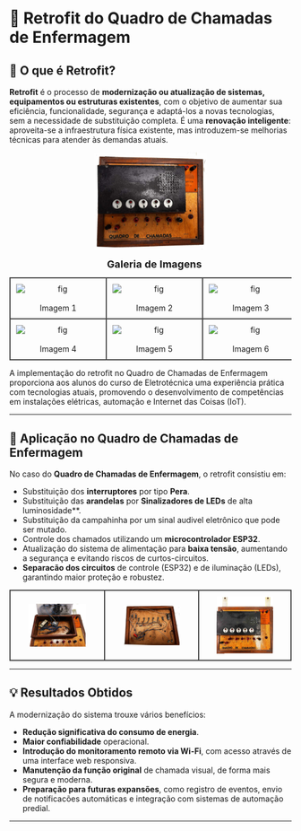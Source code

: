 # 🔧 Retrofit do Quadro de Chamadas de Enfermagem

## 🔬 O que é Retrofit?

**Retrofit** é o processo de **modernização ou atualização de sistemas, equipamentos ou estruturas existentes**, com o objetivo de aumentar sua eficiência, funcionalidade, segurança e adaptá-los a novas tecnologias, sem a necessidade de substituição completa. É uma **renovação inteligente**: aproveita-se a infraestrutura física existente, mas introduzem-se melhorias técnicas para atender às demandas atuais.
<p align="center">
  <img src="https://raw.githubusercontent.com/Epaminondaslage/quadro_de_chamadas/main/img/quadro de chamadas.jpeg" alt="Painel Modernizado" width="40%">
</p>
<style>
  table {
    border-collapse: collapse;
    margin: auto;
    text-align: center;
  }
  caption {
    font-weight: bold;
    font-size: 18px;
    margin-bottom: 8px;
  }
  td {
    border: 2px solid #444;
    padding: 10px;
  }
  img {
    display: block;
    margin: auto;
  }
</style>

<table>
  <caption>Galeria de Imagens</caption>
  <tr>
    <td><img src="https://github.com/Epaminondaslage/quadro_de_chamadas/blob/main/img/fig1.png?raw=true" alt="fig" width="150"><br>Imagem 1</td>
    <td><img src="https://github.com/Epaminondaslage/quadro_de_chamadas/blob/main/img/fig2.png?raw=true" alt="fig" width="150"><br>Imagem 2</td>
    <td><img src="https://github.com/Epaminondaslage/quadro_de_chamadas/blob/main/img/fig3.png?raw=true" alt="fig" width="150"><br>Imagem 3</td>
  </tr>
  <tr>
    <td><img src="https://github.com/Epaminondaslage/quadro_de_chamadas/blob/main/img/fig4.png?raw=true" alt="fig" width="150"><br>Imagem 4</td>
    <td><img src="https://github.com/Epaminondaslage/quadro_de_chamadas/blob/main/img/fig5.png?raw=true" alt="fig" width="150"><br>Imagem 5</td>
    <td><img src="https://github.com/Epaminondaslage/quadro_de_chamadas/blob/main/img/fig6.png?raw=true" alt="fig" width="150"><br>Imagem 6</td>
  </tr>
</table>



A implementação do retrofit no Quadro de Chamadas de Enfermagem proporciona aos alunos do curso de Eletrotécnica uma experiência prática com tecnologias atuais, promovendo o desenvolvimento de competências em instalações elétricas, automação e Internet das Coisas (IoT).

---

## 🔧 Aplicação no Quadro de Chamadas de Enfermagem

No caso do **Quadro de Chamadas de Enfermagem**, o retrofit consistiu em:

- Substituição dos **interruptores** por tipo  **Pera**.
- Substituição das **arandelas** por **Sinalizadores de LEDs** de alta luminosidade**.
- Substituição da campahinha por um sinal audivel eletrônico que pode ser mutado.
- Controle dos chamados utilizando um **microcontrolador ESP32**.
- Atualização do sistema de alimentação para **baixa tensão**, aumentando a segurança e evitando riscos de curtos-circuitos.
- **Separacão dos circuitos** de controle (ESP32) e de iluminação (LEDs), garantindo maior proteção e robustez.
<table>
  <tr>
    <td align="center">
      <img src="https://raw.githubusercontent.com/Epaminondaslage/quadro_de_chamadas/main/img/quadro%20de%20chamadas2.jpeg" alt="Detalhe 1" width="70%">
    </td>
    <td align="center">
      <img src="https://raw.githubusercontent.com/Epaminondaslage/quadro_de_chamadas/main/img/quadro%20de%20chamadas3.jpeg" alt="Detalhe 2" width="70%">
    </td>
    <td align="center">
      <img src="https://raw.githubusercontent.com/Epaminondaslage/quadro_de_chamadas/main/img/quadro%20de%20chamadas4.jpeg" alt="Detalhe 3" width="70%">
    </td>
  </tr>
</table>
  

---

## 💡 Resultados Obtidos

A modernização do sistema trouxe vários benefícios:

- **Redução significativa do consumo de energia**.
- **Maior confiabilidade** operacional.
- **Introdução do monitoramento remoto via Wi-Fi**, com acesso através de uma interface web responsiva.
- **Manutenção da função original** de chamada visual, de forma mais segura e moderna.
- **Preparação para futuras expansões**, como registro de eventos, envio de notificacões automáticas e integração com sistemas de automação predial.

---
